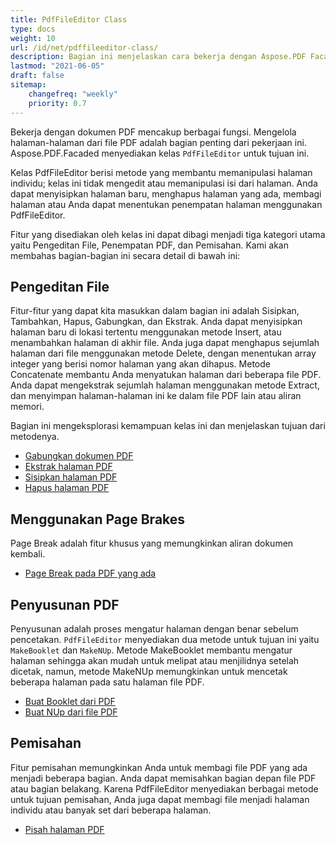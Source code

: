 ```yaml
---
title: PdfFileEditor Class
type: docs
weight: 10
url: /id/net/pdffileeditor-class/
description: Bagian ini menjelaskan cara bekerja dengan Aspose.PDF Facades menggunakan kelas PdfFileEditor.
lastmod: "2021-06-05"
draft: false
sitemap:
    changefreq: "weekly"
    priority: 0.7
---
```


Bekerja dengan dokumen PDF mencakup berbagai fungsi. Mengelola halaman-halaman dari file PDF adalah bagian penting dari pekerjaan ini. Aspose.PDF.Facaded menyediakan kelas `PdfFileEditor` untuk tujuan ini.

Kelas PdfFileEditor berisi metode yang membantu memanipulasi halaman individu; kelas ini tidak mengedit atau memanipulasi isi dari halaman. Anda dapat menyisipkan halaman baru, menghapus halaman yang ada, membagi halaman atau Anda dapat menentukan penempatan halaman menggunakan PdfFileEditor.

Fitur yang disediakan oleh kelas ini dapat dibagi menjadi tiga kategori utama yaitu Pengeditan File, Penempatan PDF, dan Pemisahan. Kami akan membahas bagian-bagian ini secara detail di bawah ini:

## Pengeditan File

Fitur-fitur yang dapat kita masukkan dalam bagian ini adalah Sisipkan, Tambahkan, Hapus, Gabungkan, dan Ekstrak. Anda dapat menyisipkan halaman baru di lokasi tertentu menggunakan metode Insert, atau menambahkan halaman di akhir file. Anda juga dapat menghapus sejumlah halaman dari file menggunakan metode Delete, dengan menentukan array integer yang berisi nomor halaman yang akan dihapus. Metode Concatenate membantu Anda menyatukan halaman dari beberapa file PDF. Anda dapat mengekstrak sejumlah halaman menggunakan metode Extract, dan menyimpan halaman-halaman ini ke dalam file PDF lain atau aliran memori.

Bagian ini mengeksplorasi kemampuan kelas ini dan menjelaskan tujuan dari metodenya.

- [Gabungkan dokumen PDF](/pdf/id/net/concatenate-pdf-documents/)
- [Ekstrak halaman PDF](/pdf/id/net/extract-pdf-pages/)
- [Sisipkan halaman PDF](/pdf/id/net/insert-pdf-pages/)
- [Hapus halaman PDF](/pdf/id/net/delete-pdf-pages/)

## Menggunakan Page Brakes

Page Break adalah fitur khusus yang memungkinkan aliran dokumen kembali.

- [Page Break pada PDF yang ada](/pdf/id/net/page-break-in-existing-pdf/)

## Penyusunan PDF

Penyusunan adalah proses mengatur halaman dengan benar sebelum pencetakan. `PdfFileEditor` menyediakan dua metode untuk tujuan ini yaitu `MakeBooklet` dan `MakeNUp`. Metode MakeBooklet membantu mengatur halaman sehingga akan mudah untuk melipat atau menjilidnya setelah dicetak, namun, metode MakeNUp memungkinkan untuk mencetak beberapa halaman pada satu halaman file PDF.

- [Buat Booklet dari PDF](/pdf/id/net/make-booklet-of-pdf/)
- [Buat NUp dari file PDF](/pdf/id/net/make-nup-of-pdf-files/)

## Pemisahan

Fitur pemisahan memungkinkan Anda untuk membagi file PDF yang ada menjadi beberapa bagian. Anda dapat memisahkan bagian depan file PDF atau bagian belakang. Karena PdfFileEditor menyediakan berbagai metode untuk tujuan pemisahan, Anda juga dapat membagi file menjadi halaman individu atau banyak set dari beberapa halaman.

- [Pisah halaman PDF](/pdf/id/net/split-pdf-pages/)